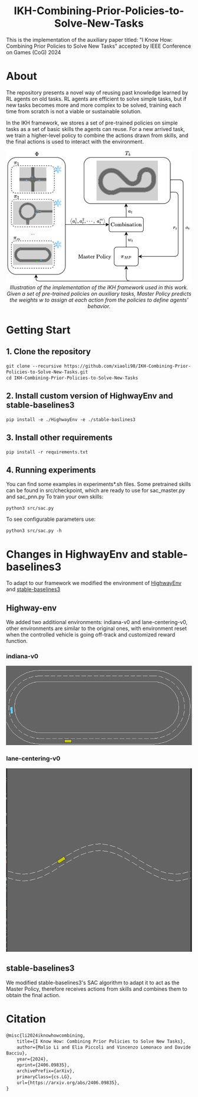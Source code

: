 <div align="center">
  <h1 align="center">IKH-Combining-Prior-Policies-to-Solve-New-Tasks</h1>
</div>
This is the implementation of the auxiliary paper titled: "I Know How: Combining Prior Policies to Solve New Tasks" accepted by IEEE Conference on Games (CoG) 2024

# About

The repository presents a novel way of reusing past knowledge learned by RL agents on old tasks. 
RL agents are efficient to solve simple tasks, but if new tasks becomes more and more complex to be solved, training each time from scratch is not a viable or sustainable solution.

In the IKH framework, we stores a set of pre-trained policies on simple tasks as a set of basic skills the agents can reuse. For a new arrived task, we train a higher-level policy to combine the actions drawn from skills, and the final actions is used to interact with the environment.

 <p align="center">
  <img src="images/architecture.png" alt="ikh_architecture" /><br />
  <em>Illustration of the implementation of the IKH framework used in this work. Given a set of pre-trained policies on auxiliary tasks, Master Policy predicts the weights w to assign at each action from the policies to define agents' behavior.</em>
</p>

# Getting Start

## 1. Clone the repository
```shell
git clone --recursive https://github.com/xiaoli98/IKH-Combining-Prior-Policies-to-Solve-New-Tasks.git
cd IKH-Combining-Prior-Policies-to-Solve-New-Tasks
```

## 2. Install custom version of HighwayEnv and stable-baselines3
```shell
pip install -e ./HighwayEnv -e ./stable-baslines3
```

## 3. Install other requirements
```shell
pip install -r requirements.txt
```

## 4. Running experiments
You can find some examples in experiments*.sh files. 
Some pretrained skills can be found in src/checkpoint, which are ready to use for sac_master.py and sac_pnn.py
To train your own skills:
```shell
python3 src/sac.py
```

To see configurable parameters use:
```shell
python3 src/sac.py -h
```


# Changes in HighwayEnv and stable-baselines3
To adapt to our framework we modified the environment of [HighwayEnv](https://github.com/Farama-Foundation/HighwayEnv) and [stable-baselines3](https://github.com/DLR-RM/stable-baselines3)

## Highway-env
We added two additional environments: indiana-v0 and lane-centering-v0, other environments are similar to the original ones, with environment reset when the controlled vehicle is going off-track and customized reward function.
### indiana-v0
 <p align="center">
  <img src="images/indiana.png" alt="indiana-v0" /><br />
</p>

### lane-centering-v0
 <p align="center">
  <img src="images/lane_centering.png" alt="indiana-v0" /><br />
</p>

## stable-baselines3
We modified stable-baselines3's SAC algorithm to adapt it to act as the Master Policy, therefore receives actions from skills and combines them to obtain the final action.

# Citation
```
@misc{li2024iknowhowcombining,
    title={I Know How: Combining Prior Policies to Solve New Tasks}, 
    author={Malio Li and Elia Piccoli and Vincenzo Lomonaco and Davide Bacciu},
    year={2024},
    eprint={2406.09835},
    archivePrefix={arXiv},
    primaryClass={cs.LG},
    url={https://arxiv.org/abs/2406.09835}, 
}
```